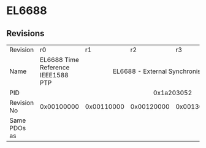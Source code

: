 # EL6688

## Revisions
<table>
<tr>
<td>Revision</td>
<td>r0</td>
<td>r1</td>
<td>r2</td>
<td>r3</td>
<td>r4</td>
<td>r6</td>
</tr>
<tr>
<td>Name</td>
<td>EL6688 Time Reference IEEE1588 PTP</td>
<td colspan=5 align="center">EL6688 - External Synchronisation Interface (IEEE1588)</td>
</tr>
<tr>
<td>PID</td>
<td colspan=6 align="center">0x1a203052</td>
</tr>
<tr>
<td>Revision No</td>
<td>0x00100000</td>
<td>0x00110000</td>
<td>0x00120000</td>
<td>0x00130000</td>
<td>0x00140000</td>
<td>0x00160000</td>
</tr>
<tr>
<td>Same PDOs as</td>
<td colspan=6 align="center"></td>
</tr>
</table>
